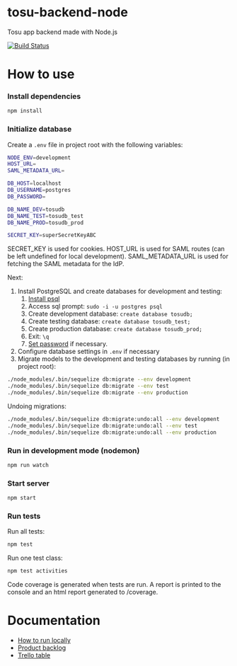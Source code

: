 # tosu-backend-node

Tosu app backend made with Node.js

[![Build Status](https://travis-ci.org/partio-scout/tosu-backend-node.svg?branch=master)](https://travis-ci.org/partio-scout/tosu-backend-node)

# How to use
### Install dependencies
```sh
npm install
```
### Initialize database

Create a `.env` file in project root with the following variables:
```sh
NODE_ENV=development
HOST_URL=
SAML_METADATA_URL=

DB_HOST=localhost
DB_USERNAME=postgres
DB_PASSWORD=

DB_NAME_DEV=tosudb
DB_NAME_TEST=tosudb_test
DB_NAME_PROD=tosudb_prod

SECRET_KEY=superSecretKeyABC
```

SECRET_KEY is used for cookies. HOST_URL is used for SAML routes (can be left undefined for local development). SAML_METADATA_URL is used for fetching the SAML metadata for the IdP.

Next:

1. Install PostgreSQL and create databases for development and testing:
    1. [Install psql](https://www.digitalocean.com/community/tutorials/how-to-install-and-use-postgresql-on-ubuntu-16-04)
    2. Access sql prompt: `sudo -i -u postgres psql`
    3. Create development database: `create database tosudb;`
    4. Create testing database: `create database tosudb_test;`
    5. Create production database: `create database tosudb_prod;`
    6. Exit: `\q`
    7. [Set password](https://stackoverflow.com/questions/7695962/postgresql-password-authentication-failed-for-user-postgres) if necessary.
2. Configure database settings in `.env` if necessary
3. Migrate models to the development and testing databases by running (in project root):
```sh
./node_modules/.bin/sequelize db:migrate --env development
./node_modules/.bin/sequelize db:migrate --env test
./node_modules/.bin/sequelize db:migrate --env production
```
Undoing migrations:
```sh
./node_modules/.bin/sequelize db:migrate:undo:all --env development
./node_modules/.bin/sequelize db:migrate:undo:all --env test
./node_modules/.bin/sequelize db:migrate:undo:all --env production
```


### Run in development mode (nodemon)
```sh
npm run watch
```

### Start server
```sh
npm start
```

### Run tests

Run all tests:
```sh
npm test
```

Run one test class:
```sh
npm test activities
```

Code coverage is generated when tests are run. A report is printed to the console and an html report generated to /coverage.

# Documentation

* [How to run locally](https://github.com/partio-scout/tosu-backend-node/blob/master/doc/howtorunlocally.md)
* [Product backlog](https://docs.google.com/spreadsheets/d/1s8WgWyk6s9hXbjHSsdBv8X7MHLPGrLpprMkqOl15yBo/edit?usp=sharing)
* [Trello table](https://trello.com/b/87G4Y96t/tosu-app)
